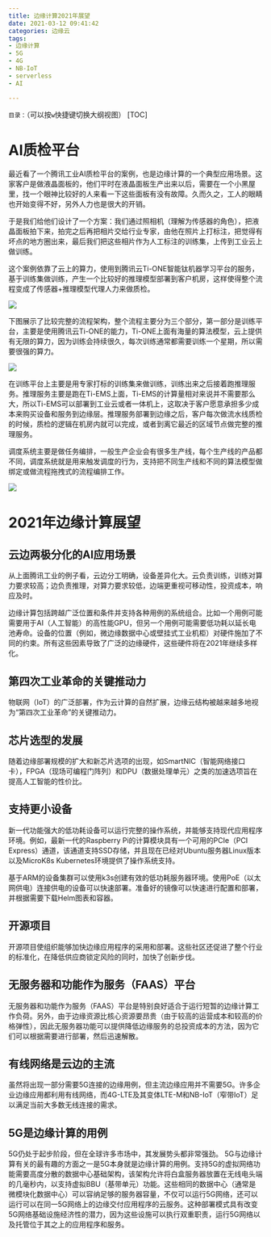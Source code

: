 ```yaml
---
title: 边缘计算2021年展望
date: 2021-03-12 09:41:42
categories: 边缘云
tags:
- 边缘计算
- 5G
- 4G
- NB-IoT
- serverless
- AI

---
```


`目录：`（可以按`w`快捷键切换大纲视图）
[TOC]

# AI质检平台


最近看了一个腾讯工业AI质检平台的案例，也是边缘计算的一个典型应用场景。这家客户是做液晶面板的，他们平时在液晶面板生产出来以后，需要在一个小黑屋里，找一个眼神比较好的人来看一下这些面板有没有故障。久而久之，工人的眼睛也开始变得不好，另外人力也是很大的开销。

于是我们给他们设计了一个方案：我们通过照相机（理解为传感器的角色），把液晶面板拍下来，拍完之后再把相片交给行业专家，由他在照片上打标注，把觉得有坏点的地方圈出来，最后我们把这些相片作为人工标注的训练集，上传到工业云上做训练。

这个案例依靠了云上的算力，使用到腾讯云Ti-ONE智能钛机器学习平台的服务，基于训练集做训练，产生一个比较好的推理模型部署到客户机房，这样使得整个流程变成了传感器+推理模型代理人力来做质检。

![](/images/edge2021/1.jpg)


下图展示了比较完整的流程架构，整个流程主要分为三个部分，第一部分是训练平台，主要是使用腾讯云Ti-ONE的能力，Ti-ONE上面有海量的算法模型，云上提供有无限的算力，因为训练会持续很久，每次训练通常都需要训练一个星期，所以需要很强的算力。


![](/images/edge2021/2.jpg)



在训练平台上主要是用专家打标的训练集来做训练，训练出来之后接着跑推理服务。推理服务主要是跑在Ti-EMS上面，Ti-EMS的计算量相对来说并不需要那么大，所以Ti-EMS可以部署到工业云或者一体机上，这取决于客户愿意承担多少成本来购买设备和服务到边缘层。推理服务部署到边缘之后，客户每次做流水线质检的时候，质检的逻辑在机房内就可以完成，或者到离它最近的区域节点做完整的推理服务。

调度系统主要是做任务编排，一般生产企业会有很多生产线，每个生产线的产品都不同，调度系统就是用来触发调度的行为，支持把不同生产线和不同的算法模型做绑定或做流程拖拽式的流程编排工作。


![](/images/edge2021/3.jpg)

# 2021年边缘计算展望

## 云边两极分化的AI应用场景

从上面腾讯工业的例子看，云边分工明确，设备差异化大。云负责训练，训练对算力要求较高；边负责推理，对算力要求较低，边端更重视可移动性，投资成本，响应及时。

边缘计算包括跨越广泛位置和条件并支持各种用例的系统组合。比如一个用例可能需要用于AI（人工智能）的高性能GPU，但另一个用例可能需要低功耗以延长电池寿命。设备的位置（例如，微边缘数据中心或壁挂式工业机柜）对硬件施加了不同的约束。所有这些因素导致了广泛的边缘硬件，这些硬件将在2021年继续多样化。

## 第四次工业革命的关键推动力

物联网（IoT）的广泛部署，作为云计算的自然扩展，边缘云结构被越来越多地视为“第四次工业革命”的关键推动力。

## 芯片选型的发展

随着边缘部署规模的扩大和新芯片选项的出现，如SmartNIC（智能网络接口卡），FPGA（现场可编程门阵列）和DPU（数据处理单元）之类的加速选项旨在提高人工智能的性价比。

## 支持更小设备 

新一代功能强大的低功耗设备可以运行完整的操作系统，并能够支持现代应用程序环境。例如，最新一代的Raspberry Pi的计算模块具有一个可用的PCIe（PCI Express）通道，该通道支持SSD存储，并且现在已经对Ubuntu服务器Linux版本以及MicroK8s Kubernetes环境提供了操作系统支持。 

基于ARM的设备集群可以使用k3s创建有效的低功耗服务器环境。使用PoE（以太网供电）连接供电的设备可以快速部署。准备好的镜像可以快速进行配置和部署，并根据需要下载Helm图表和容器。 

## 开源项目

开源项目使组织能够加快边缘应用程序的采用和部署。这些社区还促进了整个行业的标准化，在降低供应商锁定风险的同时，加快了创新步伐。 

## 无服务器和功能作为服务（FAAS）平台

无服务器和功能作为服务（FAAS）平台是特别良好适合于运行短暂的边缘计算工作负荷。另外，由于边缘资源比核心资源要昂贵（由于较高的运营成本和较高的价格弹性），因此无服务器功能可以提供降低边缘服务的总投资成本的方法，因为它们可以根据需要进行部署，然后迅速解散。

## 有线网络是云边的主流

虽然将出现一部分需要5G连接的边缘用例，但主流边缘应用并不需要5G。许多企业边缘应用都利用有线网络，而4G-LTE及其变体LTE-M和NB-IoT（窄带IoT）足以满足当前大多数无线连接的需求。

## 5G是边缘计算的用例

5G仍处于起步阶段，但在全球许多市场中，其发展势头都非常强劲。 5G与边缘计算有关的最有趣的方面之一是5G本身就是边缘计算的用例。支持5G的虚拟网络功能需要高度分散的数据中心基础架构，该架构允许将白盒服务器放置在无线电头端的几毫秒内，以支持虚拟BBU（基带单元）功能。这些相同的数据中心（通常是微模块化数据中心）可以容纳足够的服务器容量，不仅可以运行5G网络，还可以运行可以在同一5G网络上的边缘交付应用程序的云服务。这种部署模式具有改变5G网络基础设施经济性的潜力，因为这些设施可以执行双重职责，运行5G网络以及托管位于其之上的应用程序和服务。




